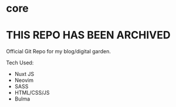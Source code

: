 # core

# **THIS REPO HAS BEEN ARCHIVED**

Official Git Repo for my blog/digital garden.

Tech Used:

- Nuxt JS
- Neovim
- SASS
- HTML/CSS/JS
- Bulma
